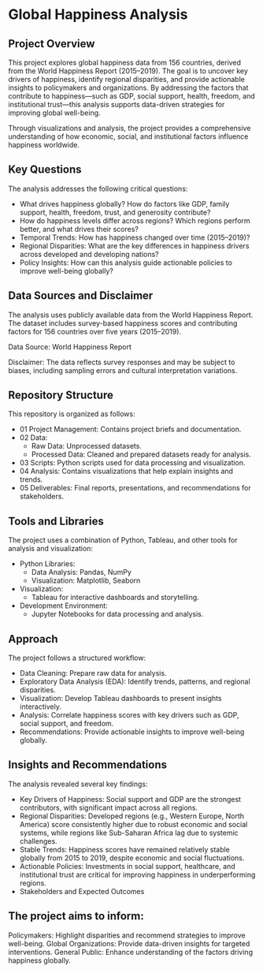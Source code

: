 # Global Happiness Analysis
## Project Overview
This project explores global happiness data from 156 countries, derived from the World Happiness Report (2015–2019). The goal is to uncover key drivers of happiness, identify regional disparities, and provide actionable insights to policymakers and organizations. By addressing the factors that contribute to happiness—such as GDP, social support, health, freedom, and institutional trust—this analysis supports data-driven strategies for improving global well-being.

Through visualizations and analysis, the project provides a comprehensive understanding of how economic, social, and institutional factors influence happiness worldwide.

## Key Questions
The analysis addresses the following critical questions:

- What drives happiness globally? How do factors like GDP, family support, health, freedom, trust, and generosity contribute?
- How do happiness levels differ across regions? Which regions perform better, and what drives their scores?
- Temporal Trends: How has happiness changed over time (2015–2019)?
- Regional Disparities: What are the key differences in happiness drivers across developed and developing nations?
- Policy Insights: How can this analysis guide actionable policies to improve well-being globally?
## Data Sources and Disclaimer
The analysis uses publicly available data from the World Happiness Report. The dataset includes survey-based happiness scores and contributing factors for 156 countries over five years (2015–2019).

Data Source: World Happiness Report

Disclaimer: The data reflects survey responses and may be subject to biases, including sampling errors and cultural interpretation variations.

## Repository Structure
This repository is organized as follows:

- 01 Project Management: Contains project briefs and documentation.
- 02 Data:
  - Raw Data: Unprocessed datasets.
   - Processed Data: Cleaned and prepared datasets ready for analysis.
- 03 Scripts: Python scripts used for data processing and visualization.
- 04 Analysis: Contains visualizations that help explain insights and trends.
- 05 Deliverables: Final reports, presentations, and recommendations for stakeholders.
## Tools and Libraries
The project uses a combination of Python, Tableau, and other tools for analysis and visualization:

- Python Libraries:
  - Data Analysis: Pandas, NumPy
   - Visualization: Matplotlib, Seaborn
- Visualization:
   - Tableau for interactive dashboards and storytelling.
- Development Environment:
  - Jupyter Notebooks for data processing and analysis.
## Approach
The project follows a structured workflow:

- Data Cleaning: Prepare raw data for analysis.
- Exploratory Data Analysis (EDA): Identify trends, patterns, and regional disparities.
- Visualization: Develop Tableau dashboards to present insights interactively.
- Analysis: Correlate happiness scores with key drivers such as GDP, social support, and freedom.
- Recommendations: Provide actionable insights to improve well-being globally.
## Insights and Recommendations
The analysis revealed several key findings:

- Key Drivers of Happiness: Social support and GDP are the strongest contributors, with significant impact across all regions.
- Regional Disparities: Developed regions (e.g., Western Europe, North America) score consistently higher due to robust economic and social systems, while regions like Sub-Saharan Africa lag due to systemic challenges.
- Stable Trends: Happiness scores have remained relatively stable globally from 2015 to 2019, despite economic and social fluctuations.
- Actionable Policies: Investments in social support, healthcare, and institutional trust are critical for improving happiness in underperforming regions.
- Stakeholders and Expected Outcomes
## The project aims to inform:

Policymakers: Highlight disparities and recommend strategies to improve well-being.
Global Organizations: Provide data-driven insights for targeted interventions.
General Public: Enhance understanding of the factors driving happiness globally.
